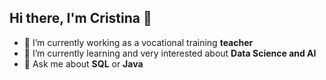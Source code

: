## Hi there, I'm Cristina 👋


- 🔭 I’m currently working as a vocational training **teacher**
- 🌱 I’m currently learning and very interested about **Data Science and AI** 
- 💬 Ask me about **SQL** or **Java**

